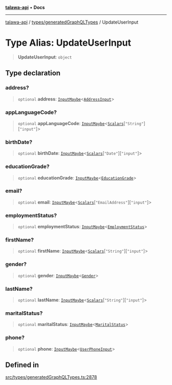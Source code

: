 [**talawa-api**](../../../README.md) • **Docs**

***

[talawa-api](../../../modules.md) / [types/generatedGraphQLTypes](../README.md) / UpdateUserInput

# Type Alias: UpdateUserInput

> **UpdateUserInput**: `object`

## Type declaration

### address?

> `optional` **address**: [`InputMaybe`](InputMaybe.md)\<[`AddressInput`](AddressInput.md)\>

### appLanguageCode?

> `optional` **appLanguageCode**: [`InputMaybe`](InputMaybe.md)\<[`Scalars`](Scalars.md)\[`"String"`\]\[`"input"`\]\>

### birthDate?

> `optional` **birthDate**: [`InputMaybe`](InputMaybe.md)\<[`Scalars`](Scalars.md)\[`"Date"`\]\[`"input"`\]\>

### educationGrade?

> `optional` **educationGrade**: [`InputMaybe`](InputMaybe.md)\<[`EducationGrade`](EducationGrade.md)\>

### email?

> `optional` **email**: [`InputMaybe`](InputMaybe.md)\<[`Scalars`](Scalars.md)\[`"EmailAddress"`\]\[`"input"`\]\>

### employmentStatus?

> `optional` **employmentStatus**: [`InputMaybe`](InputMaybe.md)\<[`EmploymentStatus`](EmploymentStatus.md)\>

### firstName?

> `optional` **firstName**: [`InputMaybe`](InputMaybe.md)\<[`Scalars`](Scalars.md)\[`"String"`\]\[`"input"`\]\>

### gender?

> `optional` **gender**: [`InputMaybe`](InputMaybe.md)\<[`Gender`](Gender.md)\>

### lastName?

> `optional` **lastName**: [`InputMaybe`](InputMaybe.md)\<[`Scalars`](Scalars.md)\[`"String"`\]\[`"input"`\]\>

### maritalStatus?

> `optional` **maritalStatus**: [`InputMaybe`](InputMaybe.md)\<[`MaritalStatus`](MaritalStatus.md)\>

### phone?

> `optional` **phone**: [`InputMaybe`](InputMaybe.md)\<[`UserPhoneInput`](UserPhoneInput.md)\>

## Defined in

[src/types/generatedGraphQLTypes.ts:2878](https://github.com/PalisadoesFoundation/talawa-api/blob/fe65d855b3d1e3e4af621340e7e8bfa0325634c1/src/types/generatedGraphQLTypes.ts#L2878)
